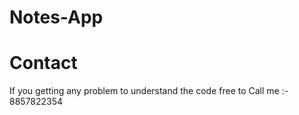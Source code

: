 # Notes-App

# Contact 

If you getting any problem to understand the code 
free to  Call me :- 8857822354
